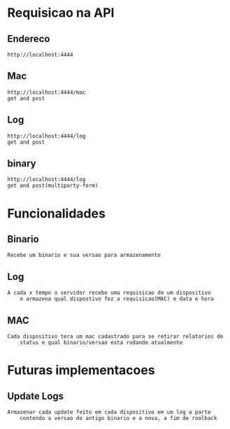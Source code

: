 # Requisicao na API

## Endereco
    http://localhost:4444
## Mac
    http://localhost:4444/mac
    get and post
## Log
    http://localhost:4444/log
    get and post
## binary
    http://localhost:4444/log
    get and post(multiparty-form)
           
# Funcionalidades

## Binario
    Recebe um binario e sua versao para armazenamento
    
## Log
    A cada x tempo o servidor recebe uma requisicao de um dispositivo 
        e armazena qual dispostivo fez a requisicao(MAC) e data e hora

## MAC
    Cada dispositivo tera um mac cadastrado para se retirar relatorios de
        status e qual binario/versao esta rodando atualmente

# Futuras implementacoes

## Update Logs
    Armazenar cada update feito em cada dispositivo em um log a parte 
        contendo a versao do antigo binario e a nova, a fim de roolback
